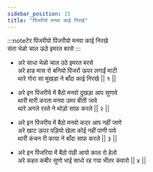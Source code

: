 ```yaml
---
sidebar_position: 15
title: "पिंजरीयो मनवा काई निरखे"
---
```


:::noteटेर
पिंजरीयो पिंजरीयो मनवा काई निरखे <br/>
संता भेळो चाल ऊठे इमरत बरसे
:::

- अरे साधा भेळो चाल उठे इमरत बरसे <br/>
  अरे हाड मास रो बनियो पिंजरों ऊपर लगाईं माटी <br/>
  थारे गोरा सा मुखड़ा ने बाँदा काई निरखे || १ ||

- अरे इन पिंजरीये में बैठो मनवो दुखड़ा आप सुणावे <br/>
  थारी मारी करता मनवा उमर बीती जावे <br/>
  थारे अगले रस्ते ने थोड़ो साफ़ करले || २ ||

- अरे इन पिंजरीय में बैठो मनवो कदर आप नहीं जाणे <br/>
  अरे खाट ऊपर पड़ियो खेला कोई नहीं पाणी पावे <br/>
  थारी कंचन री काया ने बाँदा साफ़ करले || ३ ||

- अरे इन पिंजरिया में बैठो पंछी आयो काल रो हेलो <br/>
  अरे कहत कबीर सुणो भाई साधो रह गया भीतर कंवारो || ४ ||

